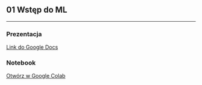 ## 01 Wstęp do ML

---

### Prezentacja
[Link do Google Docs](https://docs.google.com/presentation/d/1aFzD62WfUlOcMS0zYnE6vTO4YIwLpZ_oCBHtm_D_o58)


### Notebook

[Otwórz w Google Colab](https://colab.research.google.com/github/aghbit/BIT_AI/blob/2022_2023/01/01_intro.ipynb)